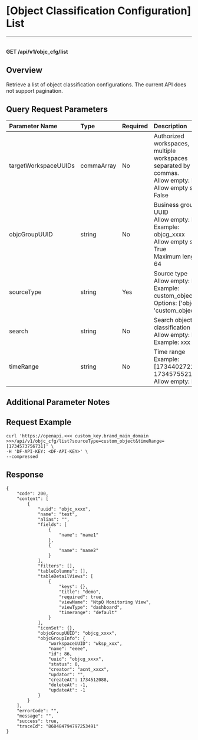 # [Object Classification Configuration] List

---

<br />**GET /api/v1/objc_cfg/list**

## Overview
Retrieve a list of object classification configurations. The current API does not support pagination.

## Query Request Parameters

| Parameter Name        | Type     | Required | Description              |
|:---------------------|:---------|:---------|:-------------------------|
| targetWorkspaceUUIDs  | commaArray | No       | Authorized workspaces, multiple workspaces separated by commas.<br>Allow empty: False <br>Allow empty string: False <br> |
| objcGroupUUID         | string   | No       | Business group UUID<br>Allow empty: False <br>Example: objcg_xxxx <br>Allow empty string: True <br>Maximum length: 64 <br> |
| sourceType            | string   | Yes      | Source type<br>Allow empty: False <br>Example: custom_object <br>Options: ['object', 'custom_object'] <br> |
| search                | string   | No       | Search object classification name<br>Allow empty: False <br>Example: xxx <br> |
| timeRange             | string   | No       | Time range<br>Example: [1734402721237, 1734575521237] <br>Allow empty: False <br> |

## Additional Parameter Notes

## Request Example
```shell
curl 'https://openapi.<<< custom_key.brand_main_domain >>>/api/v1/objc_cfg/list?sourceType=custom_object&timeRange=[1734573756731]' \
-H 'DF-API-KEY: <DF-API-KEY>' \
--compressed
```

## Response
```shell
{
    "code": 200,
    "content": [
        {
            "uuid": "objc_xxxx",
            "name": "test",
            "alias": "",
            "fields": [
                {
                    "name": "name1"
                },
                {
                    "name": "name2"
                }
            ],
            "filters": [],
            "tableColumns": [],
            "tableDetailViews": [
                {
                    "keys": {},
                    "title": "demo",
                    "required": true,
                    "viewName": "NtpQ Monitoring View",
                    "viewType": "dashboard",
                    "timerange": "default"
                }
            ],
            "iconSet": {},
            "objcGroupUUID": "objcg_xxxx",
            "objcGroupInfo": {
                "workspaceUUID": "wksp_xxx",
                "name": "eeee",
                "id": 86,
                "uuid": "objcg_xxxx",
                "status": 0,
                "creator": "acnt_xxxx",
                "updator": "",
                "createAt": 1734512088,
                "deleteAt": -1,
                "updateAt": -1
            }
        }
    ],
    "errorCode": "",
    "message": "",
    "success": true,
    "traceId": "868484794797253491"
} 
```